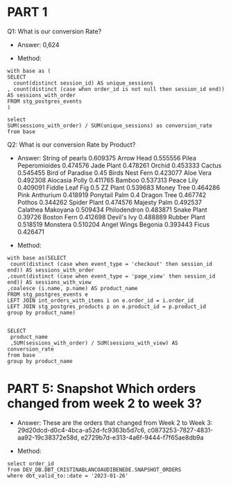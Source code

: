 # PART 1
Q1: What is our conversion Rate?
- Answer:  0,624

- Method:
```
with base as (
SELECT 
  count(distinct session_id) AS unique_sessions
, count(distinct (case when order_id is not null then session_id end)) AS sessions_with_order 
FROM stg_postgres_events
)

select 
SUM(sessions_with_order) / SUM(unique_sessions) as conversion_rate
from base
```

Q2: What is our conversion Rate by Product?

- Answer:
String of pearls	0.609375
Arrow Head	        0.555556
Pilea Peperomioides	0.474576
Jade Plant	        0.478261
Orchid	            0.453333
Cactus	            0.545455
Bird of Paradise	  0.45
Birds Nest Fern	    0.423077
Aloe Vera	          0.492308
Alocasia Polly     	0.411765
Bamboo            	0.537313
Peace Lily	        0.409091
Fiddle Leaf Fig 	  0.5
ZZ Plant	          0.539683
Money Tree	        0.464286
Pink Anthurium  	  0.418919
Ponytail Palm	      0.4
Dragon Tree	        0.467742
Pothos	            0.344262
Spider Plant	      0.474576
Majesty Palm	      0.492537
Calathea Makoyana	  0.509434
Philodendron	      0.483871
Snake Plant	        0.39726
Boston Fern	        0.412698
Devil's Ivy	        0.488889
Rubber Plant	      0.518519
Monstera	          0.510204
Angel Wings Begonia	0.393443
Ficus	              0.426471



- Method:

```
with base as(SELECT 
 count(distinct (case when event_type = 'checkout' then session_id end)) AS sessions_with_order 
,count(distinct (case when event_type = 'page_view' then session_id end)) AS sessions_with_view
,coalesce (i.name, p.name) AS product_name
FROM stg_postgres_events e
LEFT JOIN int_orders_with_items i on e.order_id = i.order_id
LEFT JOIN stg_postgres_products p on e.product_id = p.product_id
group by product_name)


SELECT
 product_name
 ,SUM(sessions_with_order) / SUM(sessions_with_view) AS conversion_rate
from base
group by product_name
```

# PART 5: Snapshot Which orders changed from week 2 to week 3? 

- Answer: These are the orders that changed from Week 2 to Week 3:
29d20dcd-d0c4-4bca-a52d-fc9363b5d7c6, c0873253-7827-4831-aa92-19c38372e58d, e2729b7d-e313-4a6f-9444-f7f65ae8db9a


 - Method:     
 ```            
select order_id
from DEV_DB.DBT_CRISTINABLANCOAUDIBENEDE.SNAPSHOT_ORDERS
where dbt_valid_to::date = '2023-01-26'
```